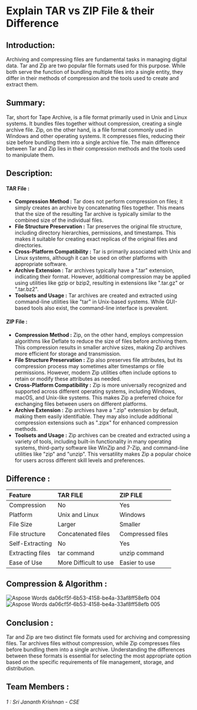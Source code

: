 # **Explain TAR vs ZIP File & their Difference**

## **Introduction:**
Archiving and compressing files are fundamental tasks in managing digital data. Tar and Zip are two popular file formats used for this purpose. While both serve the function of bundling multiple files into a single entity, they differ in their methods of compression and the tools used to create and extract them.

## **Summary:** 
Tar, short for Tape Archive, is a file format primarily used in Unix and Linux systems. It bundles files together without compression, creating a single archive file. Zip, on the other hand, is a file format commonly used in Windows and other operating systems. It compresses files, reducing their size before bundling them into a single archive file. The main difference between Tar and Zip lies in their compression methods and the tools used to manipulate them.

## **Description:**
#### **TAR  File :**
- **Compression Method :** Tar does not perform compression on files; it simply creates an archive by concatenating files together. This means that the size of the resulting Tar archive is typically similar to the combined size of the individual files.
- **File Structure Preservation :** Tar preserves the original file structure, including directory hierarchies, permissions, and timestamps. This makes it suitable for creating exact replicas of the original files and directories.
- **Cross-Platform Compatibility :** Tar is primarily associated with Unix and Linux systems, although it can be used on other platforms with appropriate software.
- **Archive Extension :** Tar archives typically have a ".tar" extension, indicating their format. However, additional compression may be applied using utilities like gzip or bzip2, resulting in extensions like ".tar.gz" or ".tar.bz2".
- **Toolsets and Usage :** Tar archives are created and extracted using command-line utilities like "tar" in Unix-based systems. While GUI-based tools also exist, the command-line interface is prevalent.

#### **ZIP  File :** 
- **Compression Method :** Zip, on the other hand, employs compression algorithms like Deflate to reduce the size of files before archiving them. This compression results in smaller archive sizes, making Zip archives more efficient for storage and transmission.
- **File Structure Preservation :** Zip also preserves file attributes, but its compression process may sometimes alter timestamps or file permissions. However, modern Zip utilities often include options to retain or modify these attributes as needed.
- **Cross-Platform Compatibility :** Zip is more universally recognized and supported across different operating systems, including Windows, macOS, and Unix-like systems. This makes Zip a preferred choice for exchanging files between users on different platforms.
- **Archive Extension :** Zip archives have a ".zip" extension by default, making them easily identifiable. They may also include additional compression extensions such as ".zipx" for enhanced compression methods.
- **Toolsets and Usage :** Zip archives can be created and extracted using a variety of tools, including built-in functionality in many operating systems, third-party software like WinZip and 7-Zip, and command-line utilities like "zip" and "unzip". This versatility makes Zip a popular choice for users across different skill levels and preferences.

## **Difference :**
|**Feature**|**TAR  FILE**|**ZIP  FILE**|
| :- | :- | :- |
|Compression|No|Yes|
|Platform|Unix and Linux|Windows|
|File Size|Larger|Smaller|
|File structure|Concatenated files|Compressed files|
|Self-Extracting|No|Yes|
|Extracting files|tar command|unzip command|
|Ease of Use|More Difficult to use|Easier to use|

## **Compression & Algorithm :**

![Aspose Words da06cf5f-6b53-4158-be4a-33af8ff58efb 004](https://github.com/sjk1436/desktop-tutorial/assets/127378182/247fdd85-6374-4c22-ab9a-a23e741a6577)
![Aspose Words da06cf5f-6b53-4158-be4a-33af8ff58efb 005](https://github.com/sjk1436/desktop-tutorial/assets/127378182/daf746f9-3f98-49a9-9b07-c1bd80bd40cc)

## **Conclusion :**
Tar and Zip are two distinct file formats used for archiving and compressing files. Tar archives files without compression, while Zip compresses files before bundling them into a single archive. Understanding the differences between these formats is essential for selecting the most appropriate option based on the specific requirements of file management, storage, and distribution.

## **Team Members :**
###### 1 : Sri Jananth Krishnan - CSE
